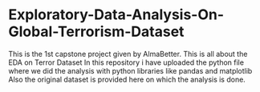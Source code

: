 # Exploratory-Data-Analysis-On-Global-Terrorism-Dataset
This is the 1st capstone project given by AlmaBetter.
This is all about the EDA on Terror Dataset
In this repository i have uploaded the python file where we did the analysis with python libraries like pandas and matplotlib
Also the original dataset is provided here on which the analysis is done.
